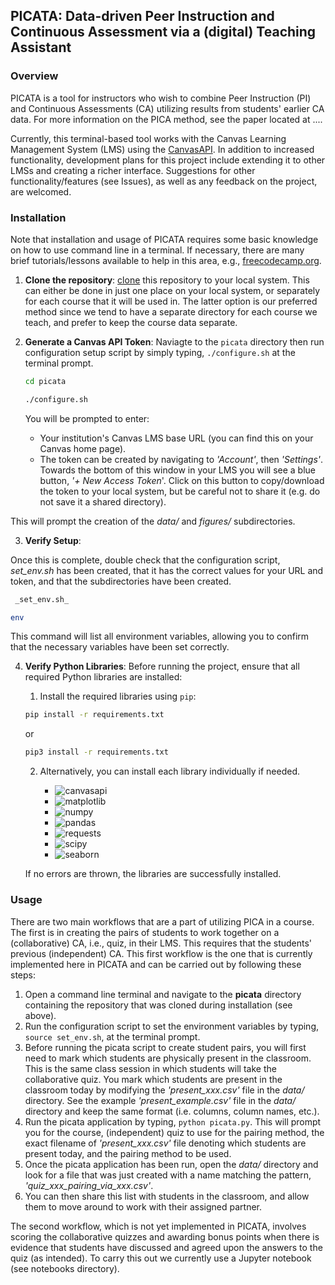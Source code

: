 
## PICATA: Data-driven Peer Instruction and Continuous Assessment via a (digital) Teaching Assistant

### Overview 

PICATA is a tool for instructors who wish to combine Peer Instruction (PI) and
Continuous Assessments (CA) utilizing results from students' earlier CA data.
For more information on the PICA method, see the paper located at .... 

Currently, this terminal-based tool works with the Canvas Learning Management System (LMS) using the 
[CanvasAPI](https://github.com/ucfopen/canvasapi). In addition to increased functionality, development 
plans for this project include extending it to other LMSs and creating a richer interface. Suggestions 
for other functionality/features (see Issues), as well as any feedback on the project, are welcomed. 


### Installation

Note that installation and usage of PICATA requires some basic knowledge on how
to use command line in a terminal. If necessary, there are many brief
tutorials/lessons available to help in this area, e.g.,
[freecodecamp.org](https://www.freecodecamp.org/news/command-line-for-beginners/).

1. **Clone the repository**:
    [clone](https://docs.github.com/en/repositories/creating-and-managing-repositories/cloning-a-repository) this repository to your local system. This can either be done 
in just one place on your local system, or separately for each course that it will be used in. The latter option is our preferred method since we tend to have a separate directory for each course we teach, and prefer to keep the course data separate.

2. **Generate a Canvas API Token**:
    Naviagte to the `picata` directory then run configuration setup script by simply typing, `./configure.sh` at the terminal prompt.
   ```bash
   cd picata
   ```
   ```bash
   ./configure.sh
   ```
   You will be prompted to enter:
   - Your institution's Canvas LMS base URL (you can find this on your Canvas home page).
   - The token can be created by navigating to _'Account'_, then _'Settings'_. Towards the bottom of this window in your LMS you will see a blue button, _'+ New Access Token_'. Click on this button to copy/download the token to your local system, but be careful not to share it (e.g. do not save it a shared directory). 
 
This will prompt the creation of the _data/_ and _figures/_ subdirectories.

3. **Verify Setup**:

Once this is complete, double check that the configuration script, _set_env.sh_ has been created, that it has the correct values for your URL and token, and that the
subdirectories have been created. 
  ```bash
   _set_env.sh_
   ```
   ```bash
   env
   ```
   This command will list all environment variables, allowing you to confirm that the necessary variables have been set correctly.

4. **Verify Python Libraries**:
    Before running the project, ensure that all required Python libraries are installed:
    1. Install the required libraries using `pip`:
    ```bash
    pip install -r requirements.txt 
    ```
    or
    ```bash
    pip3 install -r requirements.txt
    ```
    2. Alternatively, you can install each library individually if needed.

        * ![canvasapi](https://img.shields.io/badge/canvasapi-2.2.0-blue)
        * ![matplotlib](https://img.shields.io/badge/matplotlib-3.3.4-brightgreen)
        * ![numpy](https://img.shields.io/badge/numpy-1.22.0-yellow)
        * ![pandas](https://img.shields.io/badge/pandas-1.3.4-orange)
        * ![requests](https://img.shields.io/badge/requests-2.32.0-red)
        * ![scipy](https://img.shields.io/badge/scipy-1.10.0-lightgrey)
        * ![seaborn](https://img.shields.io/badge/seaborn-0.11.2-blueviolet)

    If no errors are thrown, the libraries are successfully installed.


### Usage

There are two main workflows that are a part of utilizing PICA in a course. The first is in creating the pairs of students 
to work together on a (collaborative) CA, i.e., quiz, in their LMS. This requires that the students' previous (independent) 
CA. This first workflow is the one that is currently implemented here in PICATA and can be carried out by following these steps:
1. Open a command line terminal and navigate to the __picata__ directory containing the repository that was cloned during installation (see above). 
2. Run the configuration script to set the environment variables by typing, `source set_env.sh`, at the terminal prompt. 
3. Before running the picata script to create student pairs, you will first need to mark which students are physically present in the classroom. 
This is the same class session in which students will take the collaborative quiz. You  mark which students are present in the classroom today by modifying the _'present_xxx.csv'_ file in the _data/_ directory. 
See the example _'present_example.csv'_ file in the _data/_ directory and keep the same format (i.e. columns, column names, etc.). 
5. Run the picata application by typing, `python picata.py`.  This will prompt you for the course, (independent) quiz to use for the pairing method, the exact filename of _'present_xxx.csv'_ file denoting 
which students are present today, and the pairing method to be used. 
6. Once the picata application has been run, open the _data/_ directory and look for a file that was just created with a name matching the pattern, _'quiz_xxx_pairing_via_xxx.csv'_. 
7. You can then share this list with students in the classroom, and allow them to move around to work with their assigned partner. 

The second workflow, which is not yet implemented in PICATA, involves scoring the collaborative quizzes and awarding bonus points when there is 
evidence that students have discussed and agreed upon the answers to the quiz (as intended). 
To carry this out we currently use a Jupyter notebook (see notebooks directory). 

